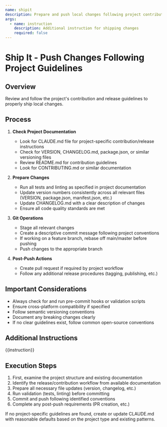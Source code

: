 ```yaml
---
name: shipit
description: Prepare and push local changes following project contribution guidelines
args:
  - name: instruction
    description: Additional instruction for shipping changes
    required: false
---
```


# Ship It - Push Changes Following Project Guidelines

## Overview
Review and follow the project's contribution and release guidelines to properly ship local changes.

## Process

1. **Check Project Documentation**
   - Look for CLAUDE.md file for project-specific contribution/release instructions
   - Check for VERSION, CHANGELOG.md, package.json, or similar versioning files
   - Review README.md for contribution guidelines
   - Look for CONTRIBUTING.md or similar documentation

2. **Prepare Changes**
   - Run all tests and linting as specified in project documentation
   - Update version numbers consistently across all relevant files (VERSION, package.json, manifest.json, etc.)
   - Update CHANGELOG.md with a clear description of changes
   - Ensure all code quality standards are met

3. **Git Operations**
   - Stage all relevant changes
   - Create a descriptive commit message following project conventions
   - If working on a feature branch, rebase off main/master before pushing
   - Push changes to the appropriate branch

4. **Post-Push Actions**
   - Create pull request if required by project workflow
   - Follow any additional release procedures (tagging, publishing, etc.)

## Important Considerations
- Always check for and run pre-commit hooks or validation scripts
- Ensure cross-platform compatibility if specified
- Follow semantic versioning conventions
- Document any breaking changes clearly
- If no clear guidelines exist, follow common open-source conventions

## Additional Instructions
{{instruction}}

## Execution Steps
1. First, examine the project structure and existing documentation
2. Identify the release/contribution workflow from available documentation
3. Prepare all necessary file updates (version, changelog, etc.)
4. Run validation (tests, linting) before committing
5. Commit and push following identified conventions
6. Complete any post-push requirements (PR creation, etc.)

If no project-specific guidelines are found, create or update CLAUDE.md with reasonable defaults based on the project type and existing patterns.